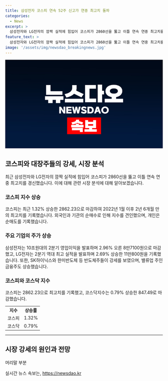```yaml
---
title: 삼성전자 코스피 연속 52주 신고가 연중 최고치 돌파
categories:
  - News
excerpt: >
  삼성전자와 LG전자의 깜짝 실적에 힘입어 코스피가 2860선을 뚫고 이틀 연속 연중 최고치를 기록했다. 삼성전자는 8만7000원 선을 넘으며 3년 5개월 만에 최고치를 기록했고, 10조원대의 2분기 영업이익을 발표하여 시장을 놀라게 했다. 외국인과 기관의 순매수로 지수가 상승하며, LG전자, SK하이닉스, 한미반도체 등 반도체주들도 강세를 보였다. KB금융과 JB금융지주를 비롯한 밸류업 관련 주인 금융주도 상승세를 보였다.
feature_text: >
  삼성전자와 LG전자의 깜짝 실적에 힘입어 코스피가 2860선을 뚫고 이틀 연속 연중 최고치를 기록했다. 삼성전자는 8만7000원 선을 넘으며 3년 5개월 만에 최고치를 기록했고, 10조원대의 2분기 영업이익을 발표하여 시장을 놀라게 했다. 외국인과 기관의 순매수로 지수가 상승하며, LG전자, SK하이닉스, 한미반도체 등 반도체주들도 강세를 보였다. KB금융과 JB금융지주를 비롯한 밸류업 관련 주인 금융주도 상승세를 보였다.
image: '/assets/img/newsdao_breakingnews.jpg'
---
```


<p><img src="/assets/img/newsdao_breakingnews.jpg" alt="cryptoinkorea 속보" /></p>

<h2 data-ke-size="size26">코스피와 대장주들의 강세, 시장 분석</h2>

<p data-ke-size="size16">최근 삼성전자와 LG전자의 깜짝 실적에 힘입어 코스피가 2860선을 뚫고 이틀 연속 연중 최고치를 경신했습니다. 이에 대해 관련 시장 분석에 대해 알아보겠습니다.</p>

<h3>코스피 지수 상승</h3>

<p data-ke-size="size16">코스피는 최근 1.32% 상승한 2862.23으로 마감하여 2022년 1월 이후 2년 6개월 만의 최고치를 기록했습니다. 외국인과 기관의 순매수로 인해 지수를 견인했으며, 개인은 순매도를 기록했습니다.</p>

<h3>주요 기업의 주가 상승</h3>

<p data-ke-size="size16">삼성전자는 10조원대의 2분기 영업이익을 발표하며 2.96% 오른 8만7100원으로 마감했고, LG전자는 2분기 역대 최고 실적을 발표하며 2.69% 상승한 11만800원을 기록했습니다. 또한, SK하이닉스와 한미반도체 등 반도체주들이 강세를 보였으며, 밸류업 주인 금융주도 상승했습니다. </p>

<h3>코스피와 코스닥 지수</h3>

<p data-ke-size="size16">코스피는 2862.23으로 최고치를 기록했고, 코스닥지수는 0.79% 상승한 847.49로 마감했습니다.</p>

<table>
    <tbody>
        <tr>
            <td style="text-align: center; height: 17px;"><b>지수</b></td>
            <td style="text-align: center; height: 17px;"><b>상승률</b></td>
        </tr>
        <tr>
            <td style="text-align: center; height: 17px;">코스피</td>
            <td style="text-align: center; height: 17px;">1.32%</td>
        </tr>
        <tr>
            <td style="text-align: center; height: 17px;">코스닥</td>
            <td style="text-align: center; height: 17px;">0.79%</td>
        </tr>
    </tbody>
</table>

<hr>

<h2 data-ke-size="size26">시장 강세의 원인과 전망</h2>

<p data-ke-size="size16">머리말 부분</p>
실시간 뉴스 속보는, <a href="https://newsdao.kr" rel="dofollow">https://newsdao.kr</a>


